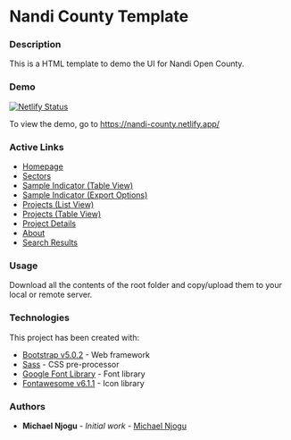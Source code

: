 # Nandi County Template

### Description
This is a HTML template to demo the UI for Nandi Open County.

### Demo
[![Netlify Status](https://api.netlify.com/api/v1/badges/b308763f-8b7c-4e3d-b3a5-96ecf9a795f7/deploy-status)](https://app.netlify.com/sites/nandi-county/deploys)

To view the demo, go to https://nandi-county.netlify.app/

### Active Links
* [Homepage](https://nandi-county.netlify.app/)
* [Sectors](https://nandi-county.netlify.app/sectors.html)
* [Sample Indicator (Table View)](https://nandi-county.netlify.app/indicator-table.html)
* [Sample Indicator (Export Options)](https://nandi-county.netlify.app/indicator-table-export.html)
* [Projects (List View)](https://nandi-county.netlify.app/projects.html)
* [Projects (Table View)](https://nandi-county.netlify.app/projects-table.html)
* [Project Details](https://nandi-county.netlify.app/project-detail.html)
* [About](https://nandi-county.netlify.app/about.html)
* [Search Results](https://nandi-county.netlify.app/search-results.html)

### Usage
<p>Download all the contents of the root folder and copy/upload them to your local or remote server.</p>

### Technologies
This project has been created with:

* [Bootstrap v5.0.2](https://getbootstrap.com) - Web framework
* [Sass](https://sass-lang.com/documentation) - CSS pre-processor
* [Google Font Library](https://fonts.google.com/about) - Font library
* [Fontawesome v6.1.1](https://fontawesome.com/) - Icon library

### Authors

* **Michael Njogu** - *Initial work* - [Michael Njogu](https://github.com/Michael-Njogu)